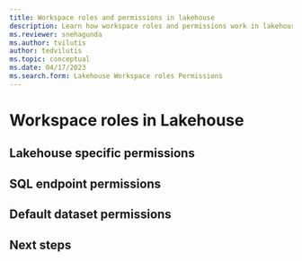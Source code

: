 ```yaml
---
title: Workspace roles and permissions in lakehouse
description: Learn how workspace roles and permissions work in lakehouse.
ms.reviewer: snehagunda
ms.author: tvilutis
author: tedvilutis
ms.topic: conceptual
ms.date: 04/17/2023
ms.search.form: Lakehouse Workspace roles Permissions
---
```


# Workspace roles in Lakehouse

## Lakehouse specific permissions

## SQL endpoint permissions

## Default dataset permissions

## Next steps


